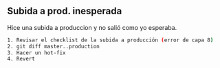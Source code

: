 ##  Subida a prod. inesperada

Hice una subida a produccion y no salió como yo esperaba.

```bash
1. Revisar el checklist de la subida a producción (error de capa 8)
2. git diff master..production
3. Hacer un hot-fix
4. Revert
```
